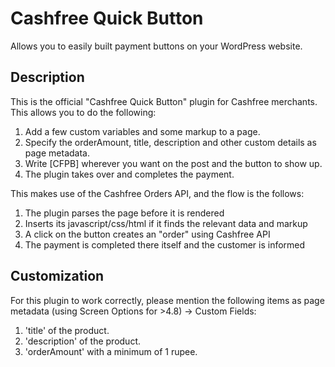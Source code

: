 # Cashfree Quick Button

Allows you to easily built payment buttons on your WordPress website.

## Description

This is the official "Cashfree Quick Button" plugin for Cashfree merchants. This allows
you to do the following:

1. Add a few custom variables and some markup to a page.
2. Specify the orderAmount, title, description and other custom details as page metadata.
3. Write [CFPB] wherever you want on the post and the button to show up.
4. The plugin takes over and completes the payment.

This makes use of the Cashfree Orders API, and the flow is the follows:

1. The plugin parses the page before it is rendered
2. Inserts its javascript/css/html if it finds the relevant data and markup
3. A click on the button creates an "order" using Cashfree API
4. The payment is completed there itself and the customer is informed

## Customization

For this plugin to work correctly, please mention the following items as page metadata (using Screen Options for >4.8) -> Custom Fields:

1. 'title' of the product.
2. 'description' of the product.
3. 'orderAmount' with a minimum of 1 rupee.